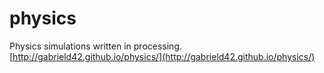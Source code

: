physics
=======

Physics simulations written in processing. [http://gabrield42.github.io/physics/](http://gabrield42.github.io/physics/)
